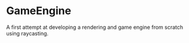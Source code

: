 # GameEngine

A first attempt at developing a rendering and game engine from scratch using raycasting.

